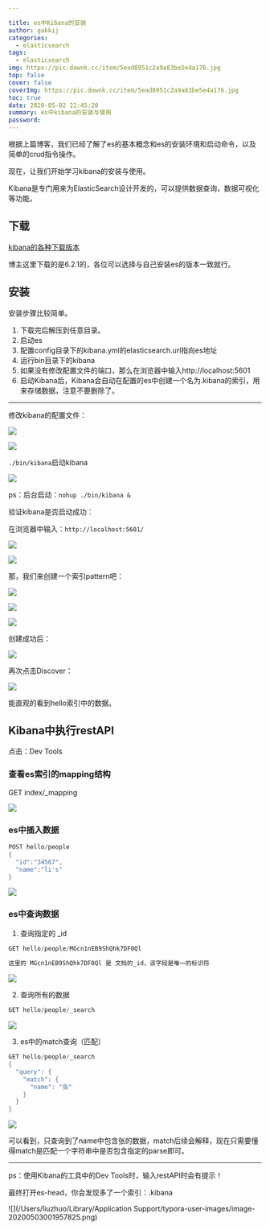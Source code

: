 ```yaml
---

title: es中Kibana的安装
author: gakkij
categories:
  - elasticsearch
tags:
  - elasticsearch
img: https://pic.downk.cc/item/5ead8951c2a9a83be5e4a176.jpg
top: false
cover: false
coverImg: https://pic.downk.cc/item/5ead8951c2a9a83be5e4a176.jpg
toc: true
date: 2020-05-02 22:45:20
summary: es中kibana的安装与使用
password:
---
```


根据上篇博客，我们已经了解了es的基本概念和es的安装环境和启动命令，以及简单的crud指令操作。

现在，让我们开始学习kibana的安装与使用。

Kibana是专门用来为ElasticSearch设计开发的，可以提供数据查询，数据可视化等功能。

## 下载

[kibana的各种下载版本](https://www.elastic.co/cn/downloads/past-releases#kibana)

博主这里下载的是6.2.1的，各位可以选择与自己安装es的版本一致就行。

## 安装

安装步骤比较简单。

1. 下载完后解压到任意目录。
2. 启动es
3. 配置config目录下的kibana.yml的elasticsearch.url指向es地址
4. 运行bin目录下的kibana
5. 如果没有修改配置文件的端口，那么在浏览器中输入http://localhost:5601
6. 启动Kibana后，Kibana会自动在配置的es中创建一个名为.kibana的索引，用来存储数据，注意不要删除了。

---

修改kibana的配置文件：

![](https://pic.downk.cc/item/5ead8cc6c2a9a83be5e7bc86.jpg)

![](https://pic.downk.cc/item/5ead8e39c2a9a83be5e95cdd.jpg)

`./bin/kibana`启动kibana

![](https://pic.downk.cc/item/5ead91a4c2a9a83be5edee22.jpg)

ps：后台启动：`nohup ./bin/kibana &`

验证kibana是否启动成功：

在浏览器中输入：`http://localhost:5601/`

![](https://pic.downk.cc/item/5ead95c8c2a9a83be5f2e59c.jpg)

![](https://pic.downk.cc/item/5ead9632c2a9a83be5f34bce.jpg)

那，我们来创建一个索引pattern吧：

![](https://pic.downk.cc/item/5ead9798c2a9a83be5f4ca07.jpg)

![](https://pic.downk.cc/item/5ead97fdc2a9a83be5f52f43.jpg)

![](https://pic.downk.cc/item/5ead99e2c2a9a83be5f6c54f.jpg)

创建成功后：

![](https://pic.downk.cc/item/5ead9a1fc2a9a83be5f6efe1.jpg)

再次点击Discover：

![](https://pic.downk.cc/item/5ead9a4dc2a9a83be5f70de9.jpg)

能直观的看到hello索引中的数据。

## Kibana中执行restAPI

点击：Dev Tools

### 查看es索引的mapping结构

GET index/_mapping

![](https://pic.downk.cc/item/5ead9b0cc2a9a83be5f7c6fb.jpg)

### es中插入数据

```java
POST hello/people
{
  "id":"34567",
  "name":"li's"
}
```

![](https://pic.downk.cc/item/5ead9b75c2a9a83be5f83145.jpg)

### es中查询数据

1) 查询指定的 _id

```java
GET hello/people/MGcn1nEB9ShQhk7DF0Ql
  
这里的 MGcn1nEB9ShQhk7DF0Ql 是 文档的_id，该字段是唯一的标识符
```

![](https://pic.downk.cc/item/5ead9bfcc2a9a83be5f8c2b0.jpg)

2) 查询所有的数据

```java
GET hello/people/_search
```

![](https://pic.downk.cc/item/5ead9c8dc2a9a83be5f970a6.jpg)

3) es中的match查询（匹配）

```java
GET hello/people/_search
{
  "query": {
    "match": {
      "name": "张"
    }
  }
}
```

![](https://pic.downk.cc/item/5ead9ce7c2a9a83be5f9dec9.jpg)

可以看到，只查询到了name中包含张的数据，match后续会解释，现在只需要懂得match是匹配一个字符串中是否包含指定的parse即可。

---

ps：使用Kibana的工具中的Dev Tools时，输入restAPI时会有提示！

最终打开es-head，你会发现多了一个索引：.kibana

![](/Users/liuzhuo/Library/Application Support/typora-user-images/image-20200503001957825.png)